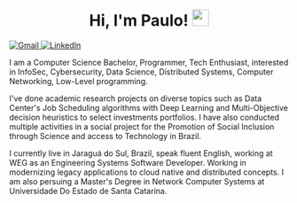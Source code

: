 <h1 align="center">
  Hi, I'm Paulo!
  <a href="https://github.com/paulora2405" target="_self">
    <img src="https://media.giphy.com/media/hvRJCLFzcasrR4ia7z/giphy.gif" width="30">
  </a>
</h1>

<a href="mailto:paulora2405@gmail.com">
  <img img src="https://img.shields.io/badge/gmail-%23EA4335.svg?style=plastic&logo=gmail&logoColor=white" alt="Gmail"/>
</a>
<a href="https://www.linkedin.com/in/paulora/">
  <img src="https://img.shields.io/badge/linkedin-%230A66C2.svg?style=plastic&logo=linkedin&logoColor=white" alt="LinkedIn"/>
</a>
<!---
<a href="https://drive.google.com/file/d/1-TJ80MbRO7xW2voD4oAMh9YTxMA_SkoJ/view?usp=sharing">
  <img src="https://img.shields.io/badge/resume-%23521961.svg?style=plastic&logo=readdotcv&logoColor=white" alt="Resume"/>
</a>
-->


I am a Computer Science Bachelor, Programmer, Tech Enthusiast, interested in InfoSec, Cybersecurity, Data Science, Distributed Systems, Computer Networking, Low-Level programming.

I've done academic research projects on diverse topics such as Data Center's Job Scheduling algorithms with Deep Learning and Multi-Objective decision heuristics to select investments portfolios. I have also conducted multiple activities in a social project for the Promotion of Social Inclusion through Science and access to Technology in Brazil.

I currently live in Jaraguá do Sul, Brazil, speak fluent English, working at WEG as an Engineering Systems Software Developer. Working in modernizing legacy applications to cloud native and distributed concepts.
I am also persuing a Master's Degree in Network Computer Systems at Universidade Do Estado de Santa Catarina.
